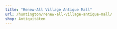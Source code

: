 ```yaml
---
title: "Renew-All Village Antique Mall"
url: /huntington/renew-all-village-antique-mall/
shop: Antiquitäten
---
```

